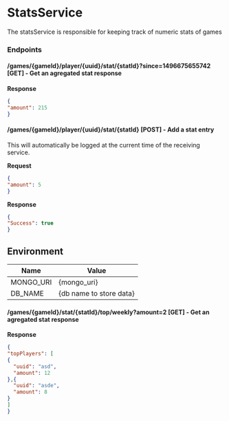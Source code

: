 # StatsService
The statsService is responsible for keeping track of numeric stats of games


### Endpoints

#### /games/{gameId}/player/{uuid}/stat/{statId}?since=1496675655742 [GET] - Get an agregated stat response

**Response**
```json
{
"amount": 215
}
```

#### /games/{gameId}/player/{uuid}/stat/{statId} [POST] - Add a stat entry
This will automatically be logged at the current time of the receiving service.

**Request**
```json
{
"amount": 5
}
```

**Response**
```json
{
"Success": true
}
```

## Environment
| Name | Value |
| --------- | --- |
| MONGO_URI | {mongo_uri} |
| DB_NAME | {db name to store data} |

#### /games/{gameId}/stat/{statId}/top/weekly?amount=2 [GET] - Get an agregated stat response

**Response**
```json
{
"topPlayers": [
{
  "uuid": "asd",
  "amount": 12
},{
  "uuid": "asde",
  "amount": 8
}
]
}
```
